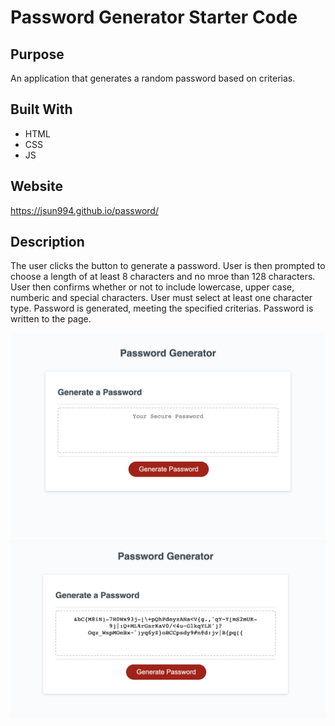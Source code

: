 # Password Generator Starter Code

## Purpose
An application that generates a random password based on criterias.

## Built With
* HTML
* CSS
* JS

## Website
https://jsun994.github.io/password/

## Description
The user clicks the button to generate a password. 
User is then prompted to choose a length of at least 8 characters and no mroe than 128 characters.
User then confirms whether or not to include lowercase, upper case, numberic and special characters.
User must select at least one character type.
Password is generated, meeting the specified criterias.
Password is written to the page.

![ss1](./screenshot.png)
![ss2](./screenshot1.png)